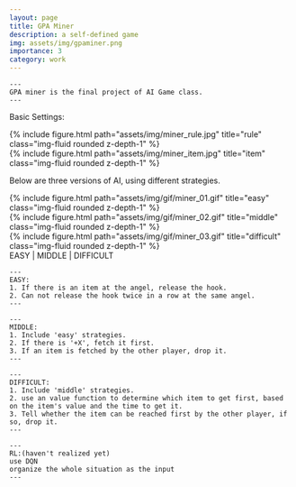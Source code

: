 ```yaml
---
layout: page
title: GPA Miner
description: a self-defined game
img: assets/img/gpaminer.png
importance: 3
category: work
---
```



    ---
    GPA miner is the final project of AI Game class.
    ---

Basic Settings:
<div class="row">
    <div class="col-sm mt-3 mt-md-0">
        {% include figure.html path="assets/img/miner_rule.jpg" title="rule" class="img-fluid rounded z-depth-1" %}
    </div>
</div>

<div class="row">
    <div class="col-sm mt-3 mt-md-0">
        {% include figure.html path="assets/img/miner_item.jpg" title="item" class="img-fluid rounded z-depth-1" %}
    </div>
</div>

Below are three versions of AI, using different strategies.
<div class="row">
    <div class="col-sm mt-3 mt-md-0">
        {% include figure.html path="assets/img/gif/miner_01.gif" title="easy" class="img-fluid rounded z-depth-1" %}
    </div>
    <div class="col-sm mt-3 mt-md-0">
        {% include figure.html path="assets/img/gif/miner_02.gif" title="middle" class="img-fluid rounded z-depth-1" %}
    </div>
    <div class="col-sm mt-3 mt-md-0">
        {% include figure.html path="assets/img/gif/miner_03.gif" title="difficult" class="img-fluid rounded z-depth-1" %}
    </div>
</div>
<div class="caption">
    EASY | MIDDLE | DIFFICULT
</div>

    ---
    EASY:
    1. If there is an item at the angel, release the hook.
    2. Can not release the hook twice in a row at the same angel.
    ---

    ---
    MIDDLE:
    1. Include 'easy' strategies.
    2. If there is '+X', fetch it first.
    3. If an item is fetched by the other player, drop it.
    ---

    ---
    DIFFICULT:
    1. Include 'middle' strategies.
    2. use an value function to determine which item to get first, based on the item's value and the time to get it.
    3. Tell whether the item can be reached first by the other player, if so, drop it.
    ---

    ---
    RL:(haven't realized yet)
    use DQN
    organize the whole situation as the input
    ---